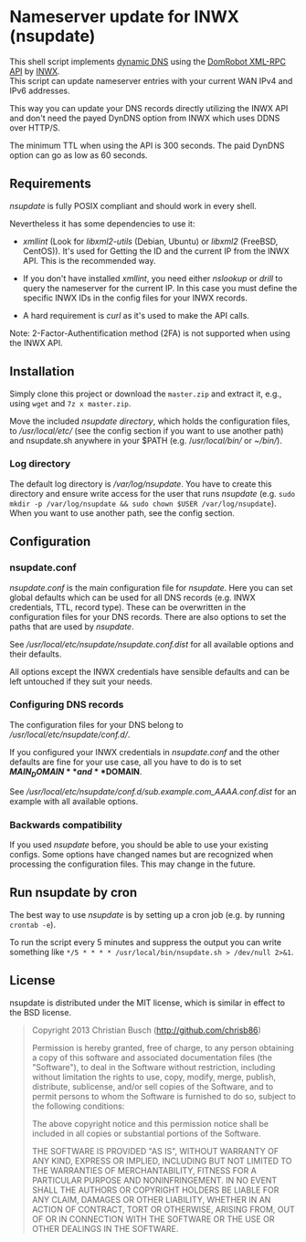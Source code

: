 # Nameserver update for INWX (nsupdate)

This shell script implements [dynamic DNS](https://en.wikipedia.org/wiki/Dynamic_DNS) using the [DomRobot XML-RPC API](https://www.inwx.de/de/help/apidoc/f/ch02s13.html#nameserver.updateRecord) by [INWX](https://www.inwx.de/).  
This script can update nameserver entries with your current WAN IPv4 and IPv6 addresses.

This way you can update your DNS records directly utilizing the INWX API and don't need the payed DynDNS option from INWX which uses DDNS over HTTP/S.

The minimum TTL when using the API is 300 seconds. The paid DynDNS option can go as low as 60 seconds.

## Requirements

_nsupdate_ is fully POSIX compliant and should work in every shell.

Nevertheless it has some dependencies to use it:
- _xmllint_ (Look for _libxml2-utils_ (Debian, Ubuntu) or _libxml2_ (FreeBSD, CentOS)). It's used for Getting the ID and the current IP from the INWX API. This is the recommended way.

- If you don't have installed _xmllint_, you need either _nslookup_ or _drill_ to query the nameserver for the current IP. In this case you must define the specific INWX IDs in the config files for your INWX records.

- A hard requirement is _curl_ as it's used to make the API calls.

Note: 2-Factor-Authentification method (2FA) is not supported when using the INWX API.

## Installation

Simply clone this project or download the `master.zip` and extract it, e.g., using `wget` and `7z x master.zip`.

Move the included _nsupdate directory_, which holds the configuration files, to _/usr/local/etc/_ (see the config section if you want to use another path) and nsupdate.sh anywhere in your $PATH (e.g. /_usr/local/bin/_ or _~/bin/_).

### Log directory
The default log directory is _/var/log/nsupdate_. You have to create this directory and ensure write access for the user that runs _nsupdate_ (e.g. `sudo mkdir -p /var/log/nsupdate && sudo chown $USER /var/log/nsupdate`). When you want to use another path, see the config section.

## Configuration

### nsupdate.conf

_nsupdate.conf_ is the main configuration file for _nsupdate_. Here you can set global defaults which can be used for all DNS records (e.g. INWX credentials, TTL, record type). These can be overwritten in the configuration files for your DNS records. There are also options to set the paths that are used by _nsupdate_.

See _/usr/local/etc/nsupdate/nsupdate.conf.dist_ for all available options and their defaults.

All options except the INWX credentials have sensible defaults and can be left untouched if they suit your needs.

### Configuring DNS records

The configuration files for your DNS belong to _/usr/local/etc/nsupdate/conf.d/_.

If you configured your INWX credentials in _nsupdate.conf_ and the other defaults are fine for your use case, all you have to do is to set **$MAIN_DOMAIN** and **$DOMAIN**.

See _/usr/local/etc/nsupdate/conf.d/sub.example.com_AAAA.conf.dist_ for an example with all available options.

### Backwards compatibility
If you used _nsupdate_ before, you should be able to use your existing configs. Some options have changed names but are recognized when processing the configuration files. This may change in the future.

## Run nsupdate by cron

The best way to use _nsupdate_ is by setting up a cron job (e.g. by running `crontab -e`).

To run the script every 5 minutes and suppress the output you can write something like `*/5 * * * * /usr/local/bin/nsupdate.sh > /dev/null 2>&1`.

## License

nsupdate is distributed under the MIT license, which is similar in effect to the BSD license.

> Copyright 2013 Christian Busch (http://github.com/chrisb86)
> 
> Permission is hereby granted, free of charge, to any person obtaining a copy of this software and associated documentation files (the "Software"), to deal in the Software without restriction, including without limitation the rights to use, copy, modify, merge, publish, distribute, sublicense, and/or sell copies of the Software, and to permit persons to whom the Software is furnished to do so, subject to the following conditions:
> 
> The above copyright notice and this permission notice shall be included in all copies or substantial portions of the Software.
> 
> THE SOFTWARE IS PROVIDED "AS IS", WITHOUT WARRANTY OF ANY KIND, EXPRESS OR IMPLIED, INCLUDING BUT NOT LIMITED TO THE WARRANTIES OF MERCHANTABILITY, FITNESS FOR A PARTICULAR PURPOSE AND NONINFRINGEMENT. IN NO EVENT SHALL THE AUTHORS OR COPYRIGHT HOLDERS BE LIABLE FOR ANY CLAIM, DAMAGES OR OTHER LIABILITY, WHETHER IN AN ACTION OF CONTRACT, TORT OR OTHERWISE, ARISING FROM, OUT OF OR IN CONNECTION WITH THE SOFTWARE OR THE USE OR OTHER DEALINGS IN THE SOFTWARE.
